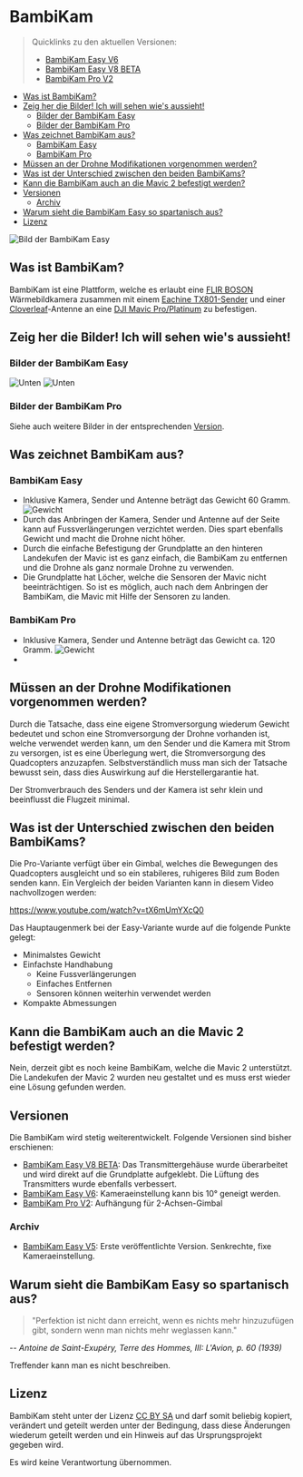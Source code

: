 # BambiKam

> Quicklinks zu den aktuellen Versionen:
> - [BambiKam Easy V6](BambiKamEasy/BambiKamEasyV6)
> - [BambiKam Easy V8 BETA](BambiKamEasy/BambiKamEasyV8)
> - [BambiKam Pro V2](BambiKamPro/BambiKamProV2)

- [Was ist BambiKam?](#was-ist-bambikam)
- [Zeig her die Bilder! Ich will sehen wie's aussieht!](#zeig-her-die-bilder-ich-will-sehen-wies-aussieht)
    - [Bilder der BambiKam Easy](#bilder-der-bambikam-easy)
    - [Bilder der BambiKam Pro](#bilder-der-bambikam-pro)
- [Was zeichnet BambiKam aus?](#was-zeichnet-bambikam-aus)
    - [BambiKam Easy](#bambikam-easy)
    - [BambiKam Pro](#bambikam-pro)
- [Müssen an der Drohne Modifikationen vorgenommen werden?](#m%C3%BCssen-an-der-drohne-modifikationen-vorgenommen-werden)
- [Was ist der Unterschied zwischen den beiden BambiKams?](#was-ist-der-unterschied-zwischen-den-beiden-bambikams)
- [Kann die BambiKam auch an die Mavic 2 befestigt werden?](#kann-die-bambikam-auch-an-die-mavic-2-befestigt-werden)
- [Versionen](#versionen)
    - [Archiv](#archiv)
- [Warum sieht die BambiKam Easy so spartanisch aus?](#warum-sieht-die-bambikam-easy-so-spartanisch-aus)
- [Lizenz](#lizenz)

![Bild der BambiKam Easy](bilder/BambiKam_Easy_CAD.png)

## Was ist BambiKam?

BambiKam ist eine Plattform, welche es erlaubt eine [FLIR BOSON](http://www.flir.de/cores/boson/) Wärmebildkamera zusammen mit einem [Eachine TX801-Sender](https://www.google.com/search?q=eachine%20tx801) und einer [Cloverleaf](https://www.google.com/search?q=align+cloverleaf+5.8+ghz)-Antenne an eine [DJI Mavic Pro/Platinum](https://www.google.com/search?q=dji+mavic+pro+platinum) zu befestigen.

## Zeig her die Bilder! Ich will sehen wie's aussieht!

### Bilder der BambiKam Easy

![Unten](bilder/BambiKam_Easy_Unten_Mit_Drohne.jpg)
![Unten](bilder/BambiKam_Easy_Links.jpg)

### Bilder der BambiKam Pro

Siehe auch weitere Bilder in der entsprechenden [Version](#versionen).

## Was zeichnet BambiKam aus?

### BambiKam Easy

- Inklusive Kamera, Sender und Antenne beträgt das Gewicht 60 Gramm. ![Gewicht](bilder/BambiKam_Easy_Gewicht.jpg)
- Durch das Anbringen der Kamera, Sender und Antenne auf der Seite kann auf Fussverlängerungen verzichtet werden. Dies spart ebenfalls Gewicht und macht die Drohne nicht höher.
- Durch die einfache Befestigung der Grundplatte an den hinteren Landekufen der Mavic ist es ganz einfach, die BambiKam zu entfernen und die Drohne als ganz normale Drohne zu verwenden.
- Die Grundplatte hat Löcher, welche die Sensoren der Mavic nicht beeinträchtigen. So ist es möglich, auch nach dem Anbringen der BambiKam, die Mavic mit Hilfe der Sensoren zu landen.

### BambiKam Pro

- Inklusive Kamera, Sender und Antenne beträgt das Gewicht ca. 120 Gramm. ![Gewicht](bilder/BambiKam_Pro_Gewicht.jpg)
- 

## Müssen an der Drohne Modifikationen vorgenommen werden?

Durch die Tatsache, dass eine eigene Stromversorgung wiederum Gewicht bedeutet und schon eine Stromversorgung der Drohne vorhanden ist, welche verwendet werden kann, um den Sender und die Kamera mit Strom zu versorgen, ist es eine Überlegung wert, die Stromversorgung des Quadcopters anzuzapfen. Selbstverständlich muss man sich der Tatsache bewusst sein, dass dies Auswirkung auf die Herstellergarantie hat.

Der Stromverbrauch des Senders und der Kamera ist sehr klein und beeinflusst die Flugzeit minimal.

## Was ist der Unterschied zwischen den beiden BambiKams?

Die Pro-Variante verfügt über ein Gimbal, welches die Bewegungen des Quadcopters ausgleicht und so ein stabileres, ruhigeres Bild zum Boden senden kann. Ein Vergleich der beiden Varianten kann in diesem Video nachvollzogen werden:

<https://www.youtube.com/watch?v=tX6mUmYXcQ0>

Das Hauptaugenmerk bei der Easy-Variante wurde auf die folgende Punkte gelegt:

- Minimalstes Gewicht
- Einfachste Handhabung
    - Keine Fussverlängerungen
    - Einfaches Entfernen
    - Sensoren können weiterhin verwendet werden
- Kompakte Abmessungen

## Kann die BambiKam auch an die Mavic 2 befestigt werden?

Nein, derzeit gibt es noch keine BambiKam, welche die Mavic 2 unterstützt. Die Landekufen der Mavic 2 wurden neu gestaltet und es muss erst wieder eine Lösung gefunden werden.

## Versionen

Die BambiKam wird stetig weiterentwickelt. Folgende Versionen sind bisher erschienen:

- [BambiKam Easy V8 BETA](/BambiKamEasy/BambiKamEasyV8): Das Transmittergehäuse wurde überarbeitet und wird direkt auf die Grundplatte aufgeklebt. Die Lüftung des Transmitters wurde ebenfalls verbessert.
- [BambiKam Easy V6](/BambiKamEasy/BambiKamEasyV6): Kameraeinstellung kann bis 10° geneigt werden.
- [BambiKam Pro V2](/BambiKamPro/BambiKamProV2): Aufhängung für 2-Achsen-Gimbal

### Archiv

- [BambiKam Easy V5](/BambiKamEasy/BambiKamEasyV5): Erste veröffentlichte Version. Senkrechte, fixe Kameraeinstellung.

## Warum sieht die BambiKam Easy so spartanisch aus?

> "Perfektion ist nicht dann erreicht, wenn es nichts mehr hinzuzufügen gibt, sondern wenn man nichts mehr weglassen kann."

-- <cite> Antoine de Saint-Exupéry, Terre des Hommes, III: L'Avion, p. 60 (1939)</cite>

Treffender kann man es nicht beschreiben.

## Lizenz

BambiKam steht unter der Lizenz [CC BY SA](https://creativecommons.org/licenses/by-sa/3.0/ch/) und darf somit beliebig kopiert, verändert und geteilt werden unter der Bedingung, dass diese Änderungen wiederum geteilt werden und ein Hinweis auf das Ursprungsprojekt gegeben wird.

Es wird keine Verantwortung übernommen.
